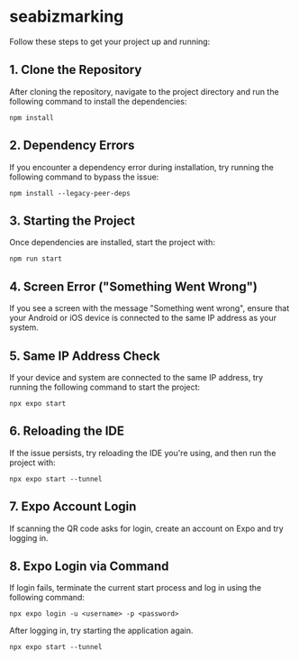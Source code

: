 # seabizmarking

Follow these steps to get your project up and running:

## 1. Clone the Repository

After cloning the repository, navigate to the project directory and run the following command to install the dependencies:

```
npm install
```

## 2. Dependency Errors

If you encounter a dependency error during installation, try running the following command to bypass the issue:

```
npm install --legacy-peer-deps
```

## 3. Starting the Project

Once dependencies are installed, start the project with:

```
npm run start
```

## 4. Screen Error ("Something Went Wrong")

If you see a screen with the message "Something went wrong", ensure that your Android or iOS device is connected to the same IP address as your system.

## 5. Same IP Address Check

If your device and system are connected to the same IP address, try running the following command to start the project:

```
npx expo start
```

## 6. Reloading the IDE

If the issue persists, try reloading the IDE you're using, and then run the project with:

```
npx expo start --tunnel
```

## 7. Expo Account Login

If scanning the QR code asks for login, create an account on Expo and try logging in.

## 8. Expo Login via Command

If login fails, terminate the current start process and log in using the following command:

```
npx expo login -u <username> -p <password>
```

After logging in, try starting the application again.

```
npx expo start --tunnel
```